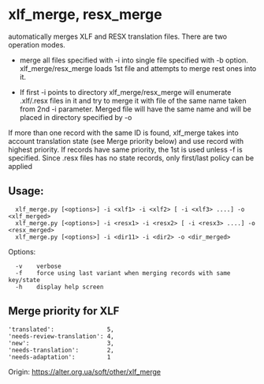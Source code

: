 # xlf_merge, resx_merge

automatically merges XLF and RESX translation files. There are two operation modes.

* merge all files specified with -i into single file specified with -b option. xlf_merge/resx_merge loads 1st file and attempts to merge rest ones into it.

* If first -i points to directory xlf_merge/resx_merge will enumerate .xlf/.resx files in it and try to merge it with file of the same name taken from 2nd -i parameter. 
Merged file will have the same name and will be placed in directory specified by -o 

If more than one record with the same ID is found, xlf_merge takes into account translation state (see Merge priority below) and use record with highest priority. If records have same priority, the 1st is used unless -f is specified.
Since .resx files has no state records, only first/last policy can be applied

## Usage:
```
  xlf_merge.py [<options>] -i <xlf1> -i <xlf2> [ -i <xlf3> ....] -o <xlf_merged>
  xlf_merge.py [<options>] -i <resx1> -i <resx2> [ -i <resx3> ....] -o <resx_merged>
  xlf_merge.py [<options>] -i <dir11> -i <dir2> -o <dir_merged>
```

Options:
```
  -v    verbose
  -f    force using last variant when merging records with same key/state
  -h    display help screen
```

## Merge priority for XLF
```
'translated':               5,
'needs-review-translation': 4,
'new':                      3,
'needs-translation':        2,
'needs-adaptation':         1
```

Origin:  https://alter.org.ua/soft/other/xlf_merge

